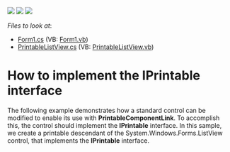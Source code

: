 <!-- default badges list -->
![](https://img.shields.io/endpoint?url=https://codecentral.devexpress.com/api/v1/VersionRange/128597501/10.2.3%2B)
[![](https://img.shields.io/badge/Open_in_DevExpress_Support_Center-FF7200?style=flat-square&logo=DevExpress&logoColor=white)](https://supportcenter.devexpress.com/ticket/details/E8)
[![](https://img.shields.io/badge/📖_How_to_use_DevExpress_Examples-e9f6fc?style=flat-square)](https://docs.devexpress.com/GeneralInformation/403183)
<!-- default badges end -->
<!-- default file list -->
*Files to look at*:

* [Form1.cs](./CS/Form1.cs) (VB: [Form1.vb](./VB/Form1.vb))
* [PrintableListView.cs](./CS/PrintableListView.cs) (VB: [PrintableListView.vb](./VB/PrintableListView.vb))
<!-- default file list end -->
# How to implement the IPrintable interface


<p>The following example demonstrates how a standard control can be modified to enable its use with <strong>PrintableComponentLink</strong>. To accomplish this, the control should implement the <strong>IPrintable</strong> interface. In this sample, we create a printable descendant of the System.Windows.Forms.ListView control, that implements the <strong>IPrintable</strong> interface.</p>

<br/>


